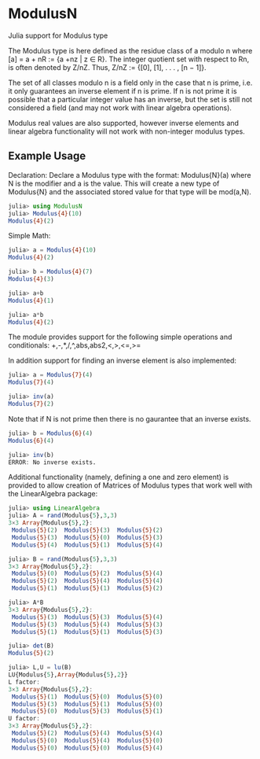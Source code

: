 # ModulusN
Julia support for Modulus type

The Modulus type is here defined as the residue class of a modulo n where [a] = a + nR := {a +nz | z ∈ R}.  The integer quotient set with respect to Rn, is often denoted by Z/nZ.  Thus, Z/nZ := {[0], [1], . . . , [n − 1]}.

The set of all classes modulo n is a field only in the case that n is prime, i.e. it only guarantees an inverse element if n is prime.  If n is not prime it is possible that a particular integer value has an inverse, but the set is still not considered a field (and may not work with linear algebra operations).

Modulus real values are also supported, however inverse elements and linear algebra functionality will not work with non-integer modulus types.

## Example Usage
Declaration:
Declare a Modulus type with the format: Modulus{N}(a) where N is the modifier and a is the value.  This will create a new type of Modulus{N} and the associated stored value for that type will be mod(a,N).
```julia
julia> using ModulusN
julia> Modulus{4}(10)
Modulus{4}(2)
```

Simple Math:
```julia
julia> a = Modulus{4}(10)
Modulus{4}(2)

julia> b = Modulus{4}(7)
Modulus{4}(3)

julia> a+b
Modulus{4}(1)

julia> a*b
Modulus{4}(2)
```

The module provides support for the following simple operations and conditionals: +,-,*,/,^,abs,abs2,<,>,<=,>=

In addition support for finding an inverse element is also implemented:
```julia
julia> a = Modulus{7}(4)
Modulus{7}(4)

julia> inv(a)
Modulus{7}(2)
```

Note that if N is not prime then there is no gaurantee that an inverse exists.
```julia
julia> b = Modulus{6}(4)
Modulus{6}(4)

julia> inv(b)
ERROR: No inverse exists.
```

Additional functionality (namely, defining a one and zero element) is provided to allow creation of Matrices of Modulus types that work well with the LinearAlgebra package:
```julia
julia> using LinearAlgebra
julia> A = rand(Modulus{5},3,3)
3×3 Array{Modulus{5},2}:
 Modulus{5}(2)  Modulus{5}(3)  Modulus{5}(2)
 Modulus{5}(3)  Modulus{5}(0)  Modulus{5}(3)
 Modulus{5}(4)  Modulus{5}(1)  Modulus{5}(4)

julia> B = rand(Modulus{5},3,3)
3×3 Array{Modulus{5},2}:
 Modulus{5}(0)  Modulus{5}(2)  Modulus{5}(4)
 Modulus{5}(2)  Modulus{5}(4)  Modulus{5}(4)
 Modulus{5}(1)  Modulus{5}(1)  Modulus{5}(2)

julia> A*B
3×3 Array{Modulus{5},2}:
 Modulus{5}(3)  Modulus{5}(3)  Modulus{5}(4)
 Modulus{5}(3)  Modulus{5}(4)  Modulus{5}(3)
 Modulus{5}(1)  Modulus{5}(1)  Modulus{5}(3)

julia> det(B)
Modulus{5}(2)

julia> L,U = lu(B)
LU{Modulus{5},Array{Modulus{5},2}}
L factor:
3×3 Array{Modulus{5},2}:
 Modulus{5}(1)  Modulus{5}(0)  Modulus{5}(0)
 Modulus{5}(3)  Modulus{5}(1)  Modulus{5}(0)
 Modulus{5}(0)  Modulus{5}(3)  Modulus{5}(1)
U factor:
3×3 Array{Modulus{5},2}:
 Modulus{5}(2)  Modulus{5}(4)  Modulus{5}(4)
 Modulus{5}(0)  Modulus{5}(4)  Modulus{5}(0)
 Modulus{5}(0)  Modulus{5}(0)  Modulus{5}(4)
 ```
